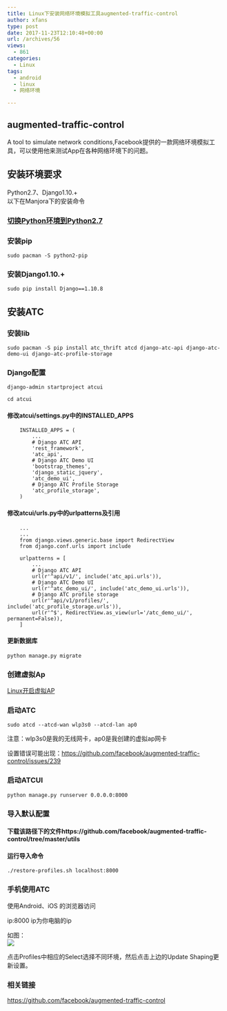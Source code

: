 ```yaml
---
title: Linux下安装网络环境模拟工具augmented-traffic-control
author: xfans
type: post
date: 2017-11-23T12:10:48+00:00
url: /archives/56
views:
  - 861
categories:
  - Linux
tags:
  - android
  - linux
  - 网络环境

---
```

## augmented-traffic-control

A tool to simulate network conditions,Facebook提供的一款网络环境模拟工具，可以使用他来测试App在各种网络环境下的问题。

## 安装环境要求

Python2.7、Django1.10.+  
以下在Manjora下的安装命令

### [切换Python环境到Python2.7][1]

### 安装pip

`sudo pacman -S python2-pip`

### 安装Django1.10.+

`sudo pip install Django==1.10.8`

## 安装ATC

### 安装lib

`sudo pacman -S pip install atc_thrift atcd django-atc-api django-atc-demo-ui django-atc-profile-storage`

### Django配置

`django-admin startproject atcui`

`cd atcui`

#### 修改atcui/settings.py中的INSTALLED_APPS

<pre class="line-numbers prism-highlight" data-start="1"><code class="language-bash">    INSTALLED_APPS = (
        ...
        # Django ATC API
        'rest_framework',
        'atc_api',
        # Django ATC Demo UI
        'bootstrap_themes',
        'django_static_jquery',
        'atc_demo_ui',
        # Django ATC Profile Storage
        'atc_profile_storage',
    )
</code></pre>

#### 修改atcui/urls.py中的urlpatterns及引用

<pre class="line-numbers prism-highlight" data-start="1"><code class="language-bash">    ...
    ...
    from django.views.generic.base import RedirectView
    from django.conf.urls import include

    urlpatterns = [
        ...
        # Django ATC API
        url(r'^api/v1/', include('atc_api.urls')),
        # Django ATC Demo UI
        url(r'^atc_demo_ui/', include('atc_demo_ui.urls')),
        # Django ATC profile storage
        url(r'^api/v1/profiles/', include('atc_profile_storage.urls')),
        url(r'^$', RedirectView.as_view(url='/atc_demo_ui/', permanent=False)),
    ]
</code></pre>

#### 更新数据库

`python manage.py migrate`

### 创建虚拟Ap

[Linux开启虚拟AP][2]

### 启动ATC

`sudo atcd --atcd-wan wlp3s0 --atcd-lan ap0`

注意：wlp3s0是我的无线网卡，ap0是我创建的虚拟ap网卡

设置错误可能出现：https://github.com/facebook/augmented-traffic-control/issues/239

### 启动ATCUI

`python manage.py runserver 0.0.0.0:8000`

### 导入默认配置

#### 下载该路径下的文件https://github.com/facebook/augmented-traffic-control/tree/master/utils

#### 运行导入命令

`./restore-profiles.sh localhost:8000`

### 手机使用ATC

使用Android、iOS 的浏览器访问

ip:8000 ip为你电脑的ip

如图：  
![][3] 

点击Profiles中相应的Select选择不同环境，然后点击上边的Update Shaping更新设置。

### 相关链接

https://github.com/facebook/augmented-traffic-control

 [1]: http://xfans.me/archives/12 "切换Python环境到Python2.7"
 [2]: http://xfans.me/archives/42 "Linux开启虚拟AP"
 [3]: http://xfans.me/wp-content/uploads/2017/11/Screenshot_20171123-200456-169x300.png